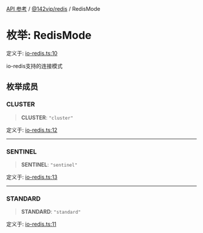 [API 参考](../wiki/Home) / [@142vip/redis](../wiki/@142vip.redis) / RedisMode

# 枚举: RedisMode

定义于: [io-redis.ts:10](https://github.com/142vip/core-x/blob/25cf658819688f02293d600e7003b5877a2f9489/packages/redis/src/io-redis.ts#L10)

io-redis支持的连接模式

## 枚举成员

### CLUSTER

> **CLUSTER**: `"cluster"`

定义于: [io-redis.ts:12](https://github.com/142vip/core-x/blob/25cf658819688f02293d600e7003b5877a2f9489/packages/redis/src/io-redis.ts#L12)

***

### SENTINEL

> **SENTINEL**: `"sentinel"`

定义于: [io-redis.ts:13](https://github.com/142vip/core-x/blob/25cf658819688f02293d600e7003b5877a2f9489/packages/redis/src/io-redis.ts#L13)

***

### STANDARD

> **STANDARD**: `"standard"`

定义于: [io-redis.ts:11](https://github.com/142vip/core-x/blob/25cf658819688f02293d600e7003b5877a2f9489/packages/redis/src/io-redis.ts#L11)
